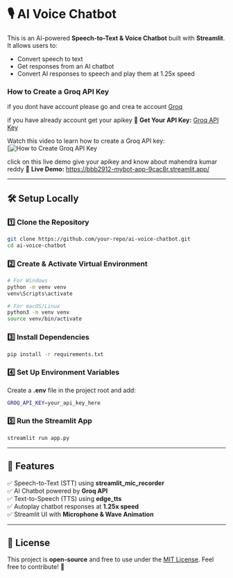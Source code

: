 # 🎙️ AI Voice Chatbot

This is an AI-powered **Speech-to-Text & Voice Chatbot** built with **Streamlit**. It allows users to:
- Convert speech to text
- Get responses from an AI chatbot
- Convert AI responses to speech and play them at 1.25x speed

### How to Create a Groq API Key
if you dont have account please go and crea te account [Groq](https://console.groq.com)

if you have already account get your apikey 
🔑 **Get Your API Key:** [Groq API Key](https://console.groq.com/keys)

Watch this video to learn how to create a Groq API key:  
[![How to Create Groq API Key](https://www.youtube.com/watch?v=TTG7Uo8lS1M)

click on this live demo give your apikey and know about mahendra kumar reddy
🚀 **Live Demo:** https://bbb2912-mybot-app-9cac8r.streamlit.app/

---

## 🛠️ Setup Locally

### 1️⃣ Clone the Repository
```bash
git clone https://github.com/your-repo/ai-voice-chatbot.git
cd ai-voice-chatbot
```

### 2️⃣ Create & Activate Virtual Environment
```bash
# For Windows
python -m venv venv
venv\Scripts\activate

# For macOS/Linux
python3 -m venv venv
source venv/bin/activate
```

### 3️⃣ Install Dependencies
```bash
pip install -r requirements.txt
```

### 4️⃣ Set Up Environment Variables
Create a **.env** file in the project root and add:
```bash
GROQ_API_KEY=your_api_key_here
```


### 5️⃣ Run the Streamlit App
```bash
streamlit run app.py
```

---

## 📜 Features
✅ Speech-to-Text (STT) using **streamlit_mic_recorder**  
✅ AI Chatbot powered by **Groq API**  
✅ Text-to-Speech (TTS) using **edge_tts**  
✅ Autoplay chatbot responses at **1.25x speed**  
✅ Streamlit UI with **Microphone & Wave Animation**  

---

## 📌 License
This project is **open-source** and free to use under the [MIT License](LICENSE). Feel free to contribute! 🚀

